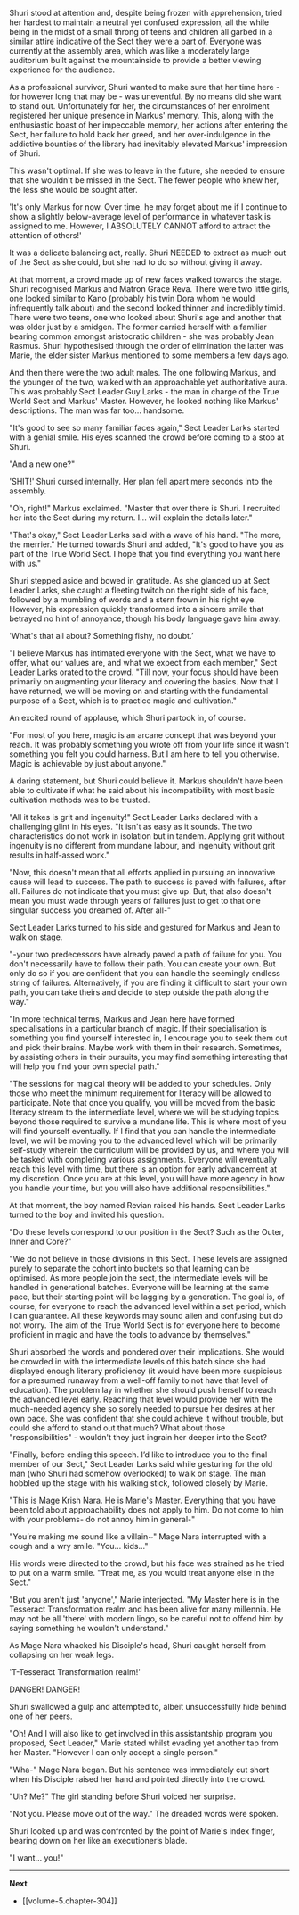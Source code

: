
Shuri stood at attention and, despite being frozen with apprehension, tried her hardest to maintain a neutral yet confused expression, all the while being in the midst of a small throng of teens and children all garbed in a similar attire indicative of the Sect they were a part of. Everyone was currently at the assembly area, which was like a moderately large auditorium built against the mountainside to provide a better viewing experience for the audience.

As a professional survivor, Shuri wanted to make sure that her time here - for however long that may be - was uneventful. By no means did she want to stand out. Unfortunately for her, the circumstances of her enrolment registered her unique presence in Markus' memory. This, along with the enthusiastic boast of her impeccable memory, her actions after entering the Sect, her failure to hold back her greed, and her over-indulgence in the addictive bounties of the library had inevitably elevated Markus' impression of Shuri.

This wasn't optimal. If she was to leave in the future, she needed to ensure that she wouldn't be missed in the Sect. The fewer people who knew her, the less she would be sought after.

'It's only Markus for now. Over time, he may forget about me if I continue to show a slightly below-average level of performance in whatever task is assigned to me. However, I ABSOLUTELY CANNOT afford to attract the attention of others!'

It was a delicate balancing act, really. Shuri NEEDED to extract as much out of the Sect as she could, but she had to do so without giving it away.

At that moment, a crowd made up of new faces walked towards the stage. Shuri recognised Markus and Matron Grace Reva. There were two little girls, one looked similar to Kano (probably his twin Dora whom he would infrequently talk about) and the second looked thinner and incredibly timid. There were two teens, one who looked about Shuri's age and another that was older just by a smidgen. The former carried herself with a familiar bearing common amongst aristocratic children - she was probably Jean Rasmus. Shuri hypothesised through the order of elimination the latter was Marie, the elder sister Markus mentioned to some members a few days ago.

And then there were the two adult males. The one following Markus, and the younger of the two, walked with an approachable yet authoritative aura. This was probably Sect Leader Guy Larks - the man in charge of the True World Sect and Markus' Master. However, he looked nothing like Markus' descriptions. The man was far too... handsome.

"It's good to see so many familiar faces again," Sect Leader Larks started with a genial smile. His eyes scanned the crowd before coming to a stop at Shuri.

"And a new one?"

'SHIT!' Shuri cursed internally. Her plan fell apart mere seconds into the assembly.

"Oh, right!" Markus exclaimed. "Master that over there is Shuri. I recruited her into the Sect during my return. I... will explain the details later."

"That's okay," Sect Leader Larks said with a wave of his hand. "The more, the merrier." He turned towards Shuri and added, "It's good to have you as part of the True World Sect. I hope that you find everything you want here with us."

Shuri stepped aside and bowed in gratitude. As she glanced up at Sect Leader Larks, she caught a fleeting twitch on the right side of his face, followed by a mumbling of words and a stern frown in his right eye. However, his expression quickly transformed into a sincere smile that betrayed no hint of annoyance, though his body language gave him away.

'What's that all about? Something fishy, no doubt.’

"I believe Markus has intimated everyone with the Sect, what we have to offer, what our values are, and what we expect from each member," Sect Leader Larks orated to the crowd. "Till now, your focus should have been primarily on augmenting your literacy and covering the basics. Now that I have returned, we will be moving on and starting with the fundamental purpose of a Sect, which is to practice magic and cultivation."

An excited round of applause, which Shuri partook in, of course.

"For most of you here, magic is an arcane concept that was beyond your reach. It was probably something you wrote off from your life since it wasn't something you felt you could harness. But I am here to tell you otherwise. Magic is achievable by just about anyone."

A daring statement, but Shuri could believe it. Markus shouldn't have been able to cultivate if what he said about his incompatibility with most basic cultivation methods was to be trusted.

"All it takes is grit and ingenuity!" Sect Leader Larks declared with a challenging glint in his eyes. "It isn't as easy as it sounds. The two characteristics do not work in isolation but in tandem. Applying grit without ingenuity is no different from mundane labour, and ingenuity without grit results in half-assed work."

"Now, this doesn't mean that all efforts applied in pursuing an innovative cause will lead to success. The path to success is paved with failures, after all. Failures do not indicate that you must give up. But, that also doesn't mean you must wade through years of failures just to get to that one singular success you dreamed of. After all-"

Sect Leader Larks turned to his side and gestured for Markus and Jean to walk on stage.

"-your two predecessors have already paved a path of failure for you. You don't necessarily have to follow their path. You can create your own. But only do so if you are confident that you can handle the seemingly endless string of failures. Alternatively, if you are finding it difficult to start your own path, you can take theirs and decide to step outside the path along the way."

"In more technical terms, Markus and Jean here have formed specialisations in a particular branch of magic. If their specialisation is something you find yourself interested in, I encourage you to seek them out and pick their brains. Maybe work with them in their research. Sometimes, by assisting others in their pursuits, you may find something interesting that will help you find your own special path."

"The sessions for magical theory will be added to your schedules. Only those who meet the minimum requirement for literacy will be allowed to participate. Note that once you qualify, you will be moved from the basic literacy stream to the intermediate level, where we will be studying topics beyond those required to survive a mundane life. This is where most of you will find yourself eventually. If I find that you can handle the intermediate level, we will be moving you to the advanced level which will be primarily self-study wherein the curriculum will be provided by us, and where you will be tasked with completing various assignments. Everyone will eventually reach this level with time, but there is an option for early advancement at my discretion. Once you are at this level, you will have more agency in how you handle your time, but you will also have additional responsibilities."

At that moment, the boy named Revian raised his hands. Sect Leader Larks turned to the boy and invited his question.

"Do these levels correspond to our position in the Sect? Such as the Outer, Inner and Core?"

"We do not believe in those divisions in this Sect. These levels are assigned purely to separate the cohort into buckets so that learning can be optimised. As more people join the sect, the intermediate levels will be handled in generational batches. Everyone will be learning at the same pace, but their starting point will be lagging by a generation. The goal is, of course, for everyone to reach the advanced level within a set period, which I can guarantee. All these keywords may sound alien and confusing but do not worry. The aim of the True World Sect is for everyone here to become proficient in magic and have the tools to advance by themselves."

Shuri absorbed the words and pondered over their implications. She would be crowded in with the intermediate levels of this batch since she had displayed enough literary proficiency (it would have been more suspicious for a presumed runaway from a well-off family to not have that level of education). The problem lay in whether she should push herself to reach the advanced level early. Reaching that level would provide her with the much-needed agency she so sorely needed to pursue her desires at her own pace. She was confident that she could achieve it without trouble, but could she afford to stand out that much? What about those "responsibilities" - wouldn't they just ingrain her deeper into the Sect?

"Finally, before ending this speech. I’d like to introduce you to the final member of our Sect," Sect Leader Larks said while gesturing for the old man (who Shuri had somehow overlooked) to walk on stage. The man hobbled up the stage with his walking stick, followed closely by Marie.

"This is Mage Krish Nara. He is Marie's Master. Everything that you have been told about approachability does not apply to him. Do not come to him with your problems- do not annoy him in general-"

"You’re making me sound like a villain~" Mage Nara interrupted with a cough and a wry smile. "You... kids..."

His words were directed to the crowd, but his face was strained as he tried to put on a warm smile. "Treat me, as you would treat anyone else in the Sect."

"But you aren't just 'anyone'," Marie interjected. "My Master here is in the Tesseract Transformation realm and has been alive for many millennia. He may not be all 'there' with modern lingo, so be careful not to offend him by saying something he wouldn't understand."

As Mage Nara whacked his Disciple's head, Shuri caught herself from collapsing on her weak legs.

'T-Tesseract Transformation realm!'

DANGER! DANGER!

Shuri swallowed a gulp and attempted to, albeit unsuccessfully hide behind one of her peers.

"Oh! And I will also like to get involved in this assistantship program you proposed, Sect Leader," Marie stated whilst evading yet another tap from her Master. "However I can only accept a single person."

"Wha-" Mage Nara began. But his sentence was immediately cut short when his Disciple raised her hand and pointed directly into the crowd.

"Uh? Me?" The girl standing before Shuri voiced her surprise.

"Not you. Please move out of the way." The dreaded words were spoken.

Shuri looked up and was confronted by the point of Marie's index finger, bearing down on her like an executioner’s blade.

"I want... you!"

____

**Next**
* [[volume-5.chapter-304]]